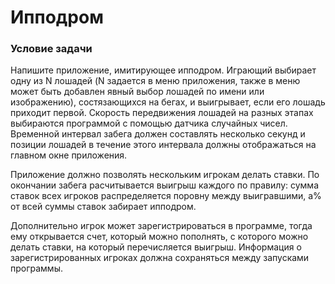# Ипподром

### Условие задачи
Напишите приложение, имитирующее ипподром. Играющий выбирает одну из N
лошадей (N задается в меню приложения, также в меню может быть добавлен явный выбор лошадей по имени или изображению), состязающихся на бегах, и выигрывает, если его лошадь приходит
первой. Скорость передвижения лошадей на разных этапах выбираются программой с помощью
датчика случайных чисел. Временной интервал забега должен составлять несколько секунд и позиции лошадей в течение этого интервала должны отображаться на главном окне приложения.

Приложение должно позволять нескольким игрокам делать ставки. По окончании забега расчитывается выигрыш каждого по правилу: сумма ставок всех игроков распределяется поровну между
выигравшими, a% от всей суммы ставок забирает ипподром.

Дополнительно игрок может зарегистрироваться в программе, тогда ему открывается счет, который можно пополнять, с которого можно делать ставки, на который перечисляется выигрыш.
Информация о зарегистрированных игроках должна сохраняться между запусками программы. 


